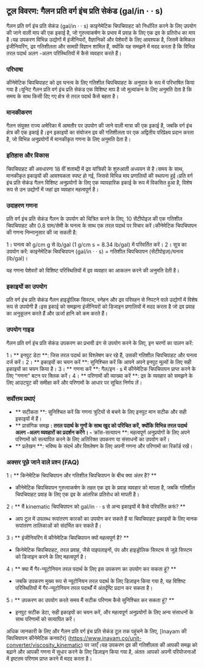 ## टूल विवरण: गैलन प्रति वर्ग इंच प्रति सेकंड (gal/in · · s)

गैलन प्रति वर्ग इंच प्रति सेकंड (gal/in · · s) काइनेमेटिक चिपचिपाहट को निर्धारित करने के लिए उपयोग की जाने वाली माप की एक इकाई है, जो गुरुत्वाकर्षण के प्रभाव में प्रवाह के लिए एक द्रव के प्रतिरोध का माप है।यह उपकरण विभिन्न उद्योगों में इंजीनियरों, वैज्ञानिकों और पेशेवरों के लिए आवश्यक है, जिसमें केमिकल इंजीनियरिंग, द्रव गतिशीलता और सामग्री विज्ञान शामिल हैं, क्योंकि यह समझने में मदद करता है कि विभिन्न तरल पदार्थ अलग -अलग परिस्थितियों में कैसे व्यवहार करते हैं।

### परिभाषा

कीनेमेटिक चिपचिपाहट को द्रव घनत्व के लिए गतिशील चिपचिपाहट के अनुपात के रूप में परिभाषित किया गया है।यूनिट गैलन प्रति वर्ग इंच प्रति सेकंड एक विशिष्ट माप है जो मूल्यांकन के लिए अनुमति देता है कि समय के साथ किसी दिए गए क्षेत्र से तरल पदार्थ कैसे बहता है।

### मानकीकरण

गैलन संयुक्त राज्य अमेरिका में आमतौर पर उपयोग की जाने वाली मात्रा की एक इकाई है, जबकि वर्ग इंच क्षेत्र की एक इकाई है।इन इकाइयों का संयोजन द्रव की गतिशीलता पर एक अद्वितीय परिप्रेक्ष्य प्रदान करता है, जो विभिन्न अनुप्रयोगों में मानकीकृत गणना के लिए अनुमति देता है।

### इतिहास और विकास

चिपचिपाहट की अवधारणा 18 वीं शताब्दी में द्रव यांत्रिकी के शुरुआती अध्ययन से है।समय के साथ, मानकीकृत इकाइयों की आवश्यकता स्पष्ट हो गई, जिससे विभिन्न माप प्रणालियों की स्थापना हुई।प्रति वर्ग इंच प्रति सेकंड गैलन विशिष्ट अनुप्रयोगों के लिए एक व्यावहारिक इकाई के रूप में विकसित हुआ है, विशेष रूप से उन उद्योगों में जहां द्रव व्यवहार महत्वपूर्ण है।

### उदाहरण गणना

प्रति वर्ग इंच प्रति सेकंड गैलन के उपयोग को चित्रित करने के लिए, 10 सेंटीपोइज़ की एक गतिशील चिपचिपाहट और 0.8 ग्राम/सेमी के घनत्व के साथ एक तरल पदार्थ पर विचार करें।कीनेमेटिक चिपचिपापन की गणना निम्नानुसार की जा सकती है:

1। घनत्व को g/cm g से lb/gal (1 g/cm s = 8.34 lb/gal) में परिवर्तित करें।
2। सूत्र का उपयोग करें: काइनेमेटिक चिपचिपापन (gal/in · · s) = गतिशील चिपचिपापन (सेंटीपोइज़)/घनत्व (lb/gal)।

यह गणना पेशेवरों को विशिष्ट परिस्थितियों में द्रव व्यवहार का आकलन करने की अनुमति देती है।

### इकाइयों का उपयोग

प्रति वर्ग इंच प्रति सेकंड गैलन हाइड्रोलिक सिस्टम, स्नेहन और द्रव परिवहन से निपटने वाले उद्योगों में विशेष रूप से उपयोगी है।इस इकाई को समझना इंजीनियरों को डिजाइन प्रणालियों में मदद करता है जो द्रव प्रवाह का अनुकूलन करते हैं और ऊर्जा हानि को कम करते हैं।

### उपयोग गाइड

गैलन प्रति वर्ग इंच प्रति सेकंड उपकरण का प्रभावी ढंग से उपयोग करने के लिए, इन चरणों का पालन करें:

1। ** इनपुट डेटा **: जिस तरल पदार्थ का विश्लेषण कर रहे हैं, उसकी गतिशील चिपचिपाहट और घनत्व दर्ज करें।
2। ** इकाइयों का चयन करें **: सुनिश्चित करें कि आपने अपने इनपुट मूल्यों के लिए सही इकाइयों का चयन किया है।
3। ** गणना करें **: गैल/इन · s में कीनेमेटिक चिपचिपापन प्राप्त करने के लिए "गणना" बटन पर क्लिक करें।
4। ** परिणामों की व्याख्या करें **: द्रव के व्यवहार को समझने के लिए आउटपुट की समीक्षा करें और परिणामों के आधार पर सूचित निर्णय लें।

### सर्वोत्तम प्रथाएं

- ** सटीकता **: सुनिश्चित करें कि गणना त्रुटियों से बचने के लिए इनपुट मान सटीक और सही इकाइयों में हैं।
- ** प्रासंगिक समझ **: तरल पदार्थ के गुणों के साथ खुद को परिचित करें, क्योंकि विभिन्न तरल पदार्थ अलग -अलग व्यवहारों का प्रदर्शन करेंगे।
-** क्रॉस-सत्यापन **: महत्वपूर्ण अनुप्रयोगों के लिए अपने परिणामों को सत्यापित करने के लिए अतिरिक्त उपकरण या संसाधनों का उपयोग करें।
- ** प्रलेखन **: भविष्य के संदर्भ और विश्लेषण के लिए अपनी गणना और परिणामों का रिकॉर्ड रखें।

### अक्सर पूछे जाने वाले प्रश्न (FAQ)

1। ** किनेमेटिक चिपचिपापन और गतिशील चिपचिपापन के बीच क्या अंतर है? **
- कीनेमेटिक चिपचिपापन गुरुत्वाकर्षण के तहत एक द्रव के प्रवाह व्यवहार को मापता है, जबकि गतिशील चिपचिपाहट प्रवाह के लिए एक द्रव के आंतरिक प्रतिरोध को मापती है।

2। ** मैं kinematic चिपचिपापन को gal/in · · s से अन्य इकाइयों में कैसे परिवर्तित करूं? **
- आप टूल में उपलब्ध रूपांतरण कारकों का उपयोग कर सकते हैं या चिपचिपाहट इकाइयों के लिए मानक रूपांतरण तालिकाओं को संदर्भित कर सकते हैं।

3। ** इंजीनियरिंग में कीनेमेटिक चिपचिपापन क्यों महत्वपूर्ण है? **
- किनेमेटिक चिपचिपाहट, तरल प्रवाह, जैसे पाइपलाइनों, पंप और हाइड्रोलिक सिस्टम से जुड़े सिस्टम को डिजाइन करने के लिए महत्वपूर्ण है।

4। ** क्या मैं गैर-न्यूटोनियन तरल पदार्थ के लिए इस उपकरण का उपयोग कर सकता हूं? **
- जबकि उपकरण मुख्य रूप से न्यूटोनियन तरल पदार्थ के लिए डिज़ाइन किया गया है, यह विशिष्ट परिस्थितियों में गैर-न्यूटोनियन तरल पदार्थों में अंतर्दृष्टि प्रदान कर सकता है।

5। ** उपकरण का उपयोग करते समय मैं सटीक परिणाम कैसे सुनिश्चित कर सकता हूं? **
- इनपुट सटीक डेटा, सही इकाइयों का चयन करें, और महत्वपूर्ण अनुप्रयोगों के लिए अन्य संसाधनों के साथ परिणामों को सत्यापित करें।

अधिक जानकारी के लिए और गैलन प्रति वर्ग इंच प्रति सेकंड टूल तक पहुंचने के लिए, [Inayam की चिपचिपापन कीनेमेटिक कनवर्टर] (https://www.inayam.co/unit-converter/viscosity_kinematic) पर जाएँ।यह उपकरण द्रव की गतिशीलता की आपकी समझ को बढ़ाने और आपकी गणना में सुधार करने के लिए डिज़ाइन किया गया है, अंततः आपको अपनी परियोजनाओं में इष्टतम परिणाम प्राप्त करने में मदद करता है।